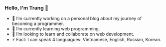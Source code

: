 ### Hello, I'm Trang 👋

- 🔭 I’m currently working on a personal blog about my journey of becoming a programmer.
- 🌱 I’m currently learning web programming.
- 👯 I’m looking to learn and collaborate on web development.
- ⚡ Fact: I can speak 4 languagues: Vietnamese, English, Russian, Korean.
